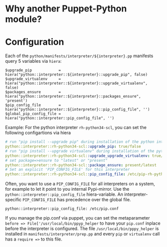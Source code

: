 # Why another Puppet-Python module?

# Configuration

Each of the `python/manifests/interpreter/${interpreter}.pp` manifests query 5 variables via `hiera`:
```puppet
$upgrade_pip            = hiera("python::interpreter::${interpreter}::upgrade_pip", false)
$upgrade_virtualenv     = hiera("python::interpreter::${interpreter}::upgrade_virtualenv", false)
$packages_ensure        = hiera("python::interpreter::${interpreter}::packages_ensure", 'present')
$pip_config_file        = hiera("python::interpreter::${interpreter}::pip_config_file", '')
$global_pip_config_file = hiera("python::interpreter::pip_config_file", '')
```

Example: For the python interpreter `rh-python34-scl`, you can set the following configartions via hiera
```yaml
# run "pip install --upgrade pip" during installation of the python interpreter
python::interpreter::rh-python34-scl::upgrade_pip: true/false
# run "pip install --upgrade virtualenv" during installation of the python interpreter
python::interpreter::rh-python34-scl::upgrade_upgrade_virtualenv: true/false
# set package=>ensure to "latest" or "present"
python::interpreter::rh-python34-scl::package_ensure: present/latest
# Set an explicit 'PIP_CONFIG_FILE' for this interpreter
python::interpreter::rh-python34-scl::pip_config_file: /etc/pip-rh-python34-scl.conf
```

Often, you want to use a `PIP_CONFIG_FILE` for all interpreters on a system, for example to let it point to you internal Pypi-mirror. Use the `python::interpreter::pip_config_file` hiera-variable. An interpreter-specific `PIP_CONFIG_FILE` has precedence over the global file.

```puppet
python::interpreter::pip_config_file: /etc/pip.conf
```
If you manage the pip.conf via puppet, you can set the metaparameter `before => File['/usr/local/bin/ppyp_helper` to have your `pip.conf` inplace before the interpreter is configured. The file `/usr/local/bin/pppy_helper` is installed in `manifests/interpreter/prep.pp` and every `pip` or `virtualenv` call has a `require =>` to this file.


